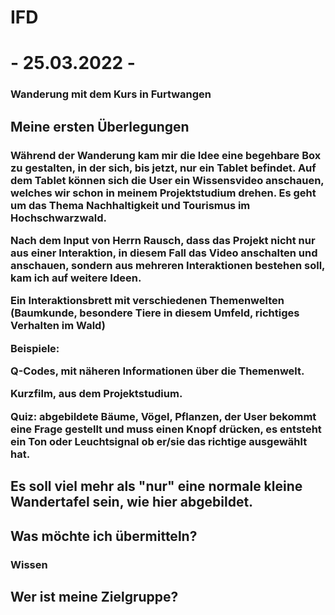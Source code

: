 # IFD


<h1> - 25.03.2022 - </h1>
<h3> Wanderung mit dem Kurs in Furtwangen </h3>

<h2> Meine ersten Überlegungen </h2>
<h3> Während der Wanderung kam mir die Idee eine begehbare Box zu gestalten, in der sich, bis jetzt, nur ein Tablet befindet. 
Auf dem Tablet können sich die User ein Wissensvideo anschauen, welches wir schon in meinem Projektstudium drehen. 
Es geht um das Thema Nachhaltigkeit und Tourismus im Hochschwarzwald.
<p>
Nach dem Input von Herrn Rausch, dass das Projekt nicht nur aus einer Interaktion, in diesem Fall das Video anschalten und anschauen, sondern aus mehreren Interaktionen bestehen soll, kam ich auf weitere Ideen.
<p>
<p>
Ein Interaktionsbrett mit verschiedenen Themenwelten (Baumkunde, besondere Tiere in diesem Umfeld, richtiges Verhalten im Wald)<p>
Beispiele: <p>
Q-Codes, mit näheren Informationen über die Themenwelt.<p>
Kurzfilm, aus dem Projektstudium. <p>
Quiz: abgebildete Bäume, Vögel, Pflanzen, der User bekommt eine Frage gestellt und muss einen Knopf drücken, es entsteht ein Ton oder Leuchtsignal ob er/sie das richtige ausgewählt hat. <p>
</h3>

<h2>Es soll viel mehr als "nur" eine normale kleine Wandertafel sein, wie hier abgebildet.</h2>
    
<h2>Was möchte ich übermitteln? </h2>
    <h3> Wissen

<h2>Wer ist meine Zielgruppe? </h2>
    <h3> 
 
